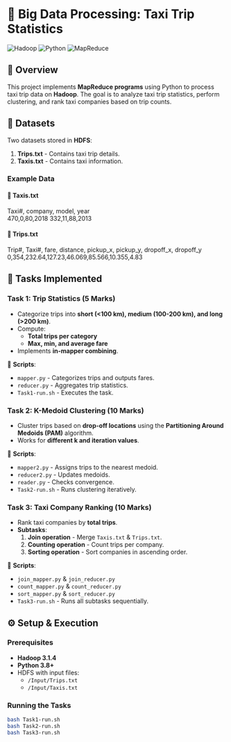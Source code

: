 # 🚖 Big Data Processing: Taxi Trip Statistics

![Hadoop](https://img.shields.io/badge/Hadoop-3.1.4-blue?logo=apache) ![Python](https://img.shields.io/badge/Python-3.8+-yellow?logo=python) ![MapReduce](https://img.shields.io/badge/MapReduce-Streaming-green)

## 📌 Overview
This project implements **MapReduce programs** using Python to process taxi trip data on **Hadoop**. The goal is to analyze taxi trip statistics, perform clustering, and rank taxi companies based on trip counts.

## 📂 Datasets
Two datasets stored in **HDFS**:
1. **Trips.txt** - Contains taxi trip details.
2. **Taxis.txt** - Contains taxi information.

### Example Data
#### 🚕 Taxis.txt
Taxi#, company, model, year <br>
470,0,80,2018 332,11,88,2013

#### 📌 Trips.txt
Trip#, Taxi#, fare, distance, pickup_x, pickup_y, dropoff_x, dropoff_y <br>
0,354,232.64,127.23,46.069,85.566,10.355,4.83


## 🚀 Tasks Implemented
### Task 1: Trip Statistics (5 Marks)
- Categorize trips into **short (<100 km), medium (100-200 km), and long (>200 km)**.
- Compute:
  - **Total trips per category**
  - **Max, min, and average fare**
- Implements **in-mapper combining**.

🔹 **Scripts**:
- `mapper.py` - Categorizes trips and outputs fares.
- `reducer.py` - Aggregates trip statistics.
- `Task1-run.sh` - Executes the task.

### Task 2: K-Medoid Clustering (10 Marks)
- Cluster trips based on **drop-off locations** using the **Partitioning Around Medoids (PAM)** algorithm.
- Works for **different k and iteration values**.

🔹 **Scripts**:
- `mapper2.py` - Assigns trips to the nearest medoid.
- `reducer2.py` - Updates medoids.
- `reader.py` - Checks convergence.
- `Task2-run.sh` - Runs clustering iteratively.

### Task 3: Taxi Company Ranking (10 Marks)
- Rank taxi companies by **total trips**.
- **Subtasks**:
  1. **Join operation** - Merge `Taxis.txt` & `Trips.txt`.
  2. **Counting operation** - Count trips per company.
  3. **Sorting operation** - Sort companies in ascending order.

🔹 **Scripts**:
- `join_mapper.py` & `join_reducer.py`
- `count_mapper.py` & `count_reducer.py`
- `sort_mapper.py` & `sort_reducer.py`
- `Task3-run.sh` - Runs all subtasks sequentially.

## ⚙️ Setup & Execution
### Prerequisites
- **Hadoop 3.1.4**
- **Python 3.8+**
- HDFS with input files:
  - `/Input/Trips.txt`
  - `/Input/Taxis.txt`
### Running the Tasks
```sh
bash Task1-run.sh   
bash Task2-run.sh   
bash Task3-run.sh   
```







